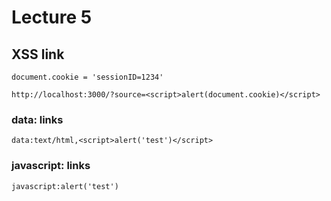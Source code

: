 # Lecture 5

## XSS link

```
document.cookie = 'sessionID=1234'
```

`http://localhost:3000/?source=<script>alert(document.cookie)</script>`

### data: links

`data:text/html,<script>alert('test')</script>`

### javascript: links

`javascript:alert('test')`

